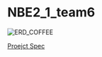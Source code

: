 # NBE2_1_team6

![ERD_COFFEE](https://github.com/user-attachments/assets/092c7414-0b3d-4807-b126-cdc150132566)


[Proejct Spec](https://www.notion.so/1-dbe9e75d271441078229d7147cfde6af?pvs=4)
